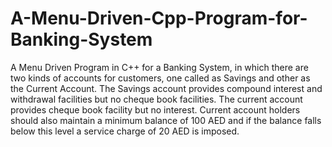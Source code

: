 # A-Menu-Driven-Cpp-Program-for-Banking-System

A Menu Driven Program in C++ for a Banking System, in which there are two kinds of accounts for customers, one called as Savings and other as the Current Account. The Savings account provides compound interest and withdrawal facilities but no cheque book facilities. The current account provides cheque book facility but no interest. Current account holders should also maintain a minimum balance of 100 AED and if the balance falls below this level a service charge of 20 AED is imposed.  
